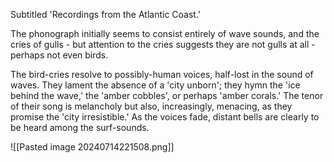 Subtitled 'Recordings from the Atlantic Coast.'

The phonograph initially seems to consist entirely of wave sounds, and the cries of gulls - but attention to the cries suggests they are not gulls at all - perhaps not even birds.

The bird-cries resolve to possibly-human voices, half-lost in the sound of waves. They lament the absence of a 'city unborn'; they hymn the 'ice behind the wave,' the 'amber cobbles', or perhaps 'amber corals.' The tenor of their song is melancholy but also, increasingly, menacing, as they promise the 'city irresistible.' As the voices fade, distant bells are clearly to be heard among the surf-sounds.

![[Pasted image 20240714221508.png]]